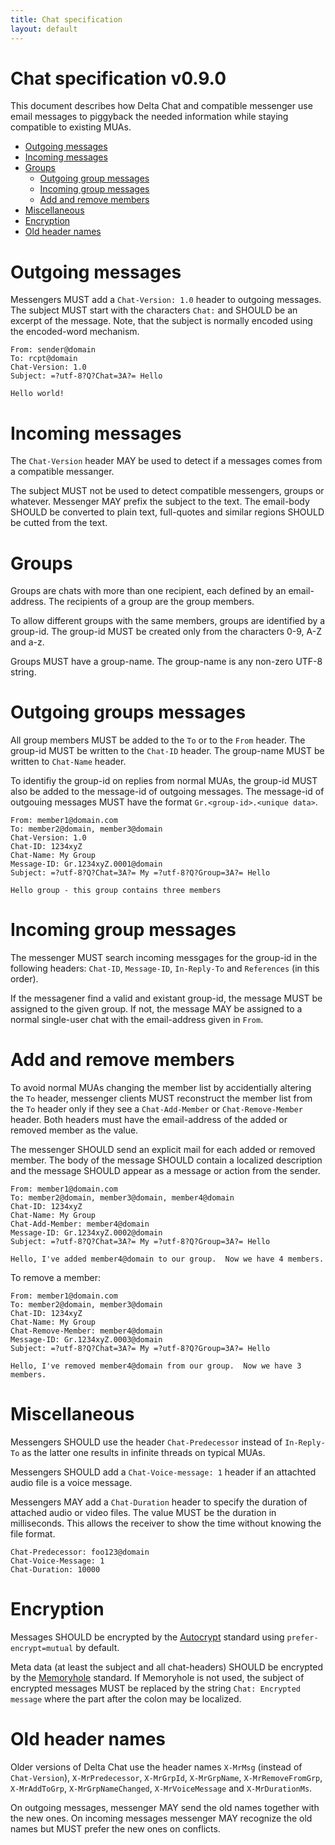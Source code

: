 ```yaml
---
title: Chat specification
layout: default
---
```



# Chat specification v0.9.0

This document describes how Delta Chat and compatible messenger use
email messages to piggyback the needed information while staying compatible to existing MUAs.

- [Outgoing messages](#outgoing-messages)
- [Incoming messages](#incoming-messages)
- [Groups](#groups)
    - [Outgoing group messages](#outgoing-group-messages)
    - [Incoming group messages](#incoming-group-messages)
    - [Add and remove members](#add-and-remove-members)
- [Miscellaneous](#miscellaneous)
- [Encryption](#encryption)
- [Old header names](#old-header-names)


# Outgoing messages

Messengers MUST add a `Chat-Version: 1.0` header to outgoing messages.
The subject MUST start with the characters `Chat:` and SHOULD be an excerpt of the message.
Note, that the subject is normally encoded using the encoded-word mechanism.

    From: sender@domain
    To: rcpt@domain
    Chat-Version: 1.0
    Subject: =?utf-8?Q?Chat=3A?= Hello
    
    Hello world!


# Incoming messages

The `Chat-Version` header MAY be used to detect if a messages comes from a compatible messanger.

The subject MUST not be used to detect compatible messengers, groups or whatever. Messenger MAY prefix the subject to the text.
The email-body SHOULD be converted to plain text, full-quotes and similar regions SHOULD be cutted from the text.


# Groups

Groups are chats with more than one recipient, each defined by an email-address.
The recipients of a group are the group members.

To allow different groups with the same members, groups are identified by a group-id.
The group-id MUST be created only from the characters 0-9, A-Z and a-z.

Groups MUST have a group-name. The group-name is any non-zero UTF-8 string.


# Outgoing groups messages

All group members MUST be added to the `To` or to the `From` header. 
The group-id MUST be written to the `Chat-ID` header.
The group-name MUST be written to `Chat-Name` header.

To identifiy the group-id on replies from normal MUAs, the group-id MUST also be added to
the message-id of outgoing messages.  The message-id of outgouing messages MUST have the 
format `Gr.<group-id>.<unique data>`.

    From: member1@domain.com
    To: member2@domain, member3@domain
    Chat-Version: 1.0
    Chat-ID: 1234xyZ
    Chat-Name: My Group
    Message-ID: Gr.1234xyZ.0001@domain
    Subject: =?utf-8?Q?Chat=3A?= My =?utf-8?Q?Group=3A?= Hello
    
    Hello group - this group contains three members

# Incoming group messages

The messenger MUST search incoming messgages for the group-id in the following headers: `Chat-ID`,
`Message-ID`, `In-Reply-To` and `References` (in this order).

If the messagener find a valid and existant group-id, the message MUST be assigned to the given group. If not,
the message MAY be assigned to a normal single-user chat with the email-address given in `From`.


# Add and remove members 

To avoid normal MUAs changing the member list by accidentially altering the `To` header, messenger clients
MUST reconstruct the member list from the `To` header only if they see a `Chat-Add-Member` or `Chat-Remove-Member` header.
Both headers must have the email-address of the added or removed member as the value.

The messenger SHOULD send an explicit mail for each added or removed member. The body of the message SHOULD contain a localized description and the message SHOULD
appear as a message or action from the sender.

    From: member1@domain.com
    To: member2@domain, member3@domain, member4@domain
    Chat-ID: 1234xyZ
    Chat-Name: My Group
    Chat-Add-Member: member4@domain
    Message-ID: Gr.1234xyZ.0002@domain
    Subject: =?utf-8?Q?Chat=3A?= My =?utf-8?Q?Group=3A?= Hello
        
    Hello, I've added member4@domain to our group.  Now we have 4 members.

To remove a member: 

    From: member1@domain.com
    To: member2@domain, member3@domain
    Chat-ID: 1234xyZ
    Chat-Name: My Group
    Chat-Remove-Member: member4@domain
    Message-ID: Gr.1234xyZ.0003@domain
    Subject: =?utf-8?Q?Chat=3A?= My =?utf-8?Q?Group=3A?= Hello
        
    Hello, I've removed member4@domain from our group.  Now we have 3 members.


# Miscellaneous

Messengers SHOULD use the header `Chat-Predecessor` instead of `In-Reply-To` as
the latter one results in infinite threads on typical MUAs.

Messengers SHOULD add a `Chat-Voice-message: 1` header if an attachted audio file is a voice message.

Messengers MAY add a `Chat-Duration` header to specify the duration of attached audio or video files. 
The value MUST be the duration in milliseconds.
This allows the receiver to show the time without knowing the file format.

    Chat-Predecessor: foo123@domain
    Chat-Voice-Message: 1
    Chat-Duration: 10000

# Encryption

Messages SHOULD be encrypted by the [Autocrypt](https://autocrypt.org) standard using `prefer-encrypt=mutual` by default.

Meta data (at least the subject and all chat-headers) SHOULD be encrypted by the [Memoryhole](http://modernpgp.org/memoryhole/) standard. 
If Memoryhole is not used, the subject of encrypted messages MUST be replaced by the string 
`Chat: Encrypted message` where the part after the colon may be localized.


# Old header names

Older versions of Delta Chat use the header names `X-MrMsg` (instead of `Chat-Version`), `X-MrPredecessor`, `X-MrGrpId`, `X-MrGrpName`,
`X-MrRemoveFromGrp`, `X-MrAddToGrp`, `X-MrGrpNameChanged`, `X-MrVoiceMessage` and `X-MrDurationMs`.

On outgoing messages, messenger MAY send the old names together with the new ones.
On incoming messages messenger MAY recognize the old names but MUST prefer the new ones on conflicts.


